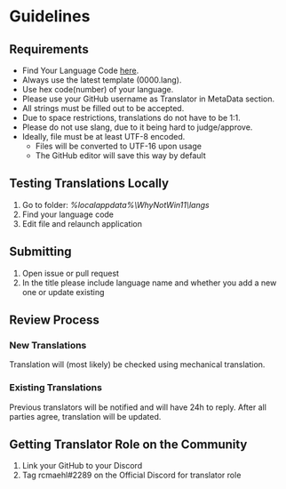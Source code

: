 # Guidelines

## Requirements

* Find Your Language Code [here](https://www.autoitscript.com/autoit3/docs/appendix/OSLangCodes.htm).
* Always use the latest template (0000.lang).
* Use hex code(number) of your language.
* Please use your GitHub username as Translator in MetaData section.
* All strings must be filled out to be accepted.
* Due to space restrictions, translations do not have to be 1:1.
* Please do not use slang, due to it being hard to judge/approve.
* Ideally, file must be at least UTF-8 encoded.
    * Files will be converted to UTF-16 upon usage
    * The GitHub editor will save this way by default

## Testing Translations Locally
1. Go to folder: *%localappdata%\WhyNotWin11\langs*
1. Find your language code
1. Edit file and relaunch application

## Submitting

1. Open issue or pull request
1. In the title please include language name and whether you add a new one or update existing

## Review Process

### New Translations

Translation will (most likely) be checked using mechanical translation.

### Existing Translations

Previous translators will be notified and will have 24h to reply.
After all parties agree, translation will be updated.

## Getting Translator Role on the Community

1. Link your GitHub to your Discord
1. Tag rcmaehl#2289 on the Official Discord for translator role
